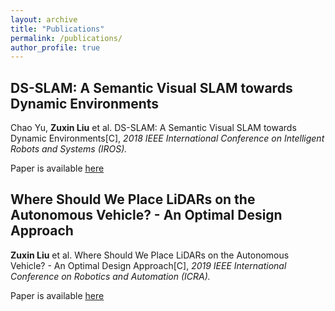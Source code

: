 ```yaml
---
layout: archive
title: "Publications"
permalink: /publications/
author_profile: true
---
```


## DS-SLAM: A Semantic Visual SLAM towards Dynamic Environments  
Chao Yu, <b>Zuxin Liu</b> et al. DS-SLAM: A Semantic Visual SLAM towards Dynamic Environments[C], <i> 2018 IEEE International Conference on Intelligent Robots and Systems (IROS).</i>  
<p>Paper is available  <a href=" {{ 'https://arxiv.org/abs/1809.08379' }} "><u>here</u></a></p>

## Where Should We Place LiDARs on the Autonomous Vehicle? - An Optimal Design Approach  
<b>Zuxin Liu</b> et al. Where Should We Place LiDARs on the Autonomous Vehicle? - An Optimal Design Approach[C], <i> 2019 IEEE International Conference on Robotics and Automation (ICRA).</i>  
<p>Paper is available  <a href=" {{ 'https://arxiv.org/abs/1809.05845' }} "><u>here</u></a></p>

